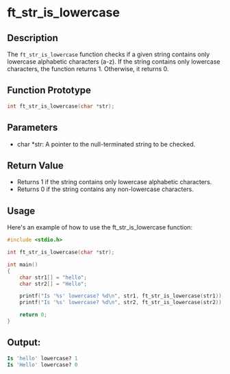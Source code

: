 # ft_str_is_lowercase

## Description

The `ft_str_is_lowercase` function checks if a given string contains only lowercase alphabetic characters (a-z). If the string contains only lowercase characters, the function returns 1. Otherwise, it returns 0.

## Function Prototype

```c
int	ft_str_is_lowercase(char *str);
```

## Parameters
- char *str: A pointer to the null-terminated string to be checked.

## Return Value
- Returns 1 if the string contains only lowercase alphabetic characters.
- Returns 0 if the string contains any non-lowercase characters.

## Usage
Here's an example of how to use the ft_str_is_lowercase function:
```c
#include <stdio.h>

int	ft_str_is_lowercase(char *str);

int main()
{
    char str1[] = "hello";
    char str2[] = "Hello";

    printf("Is '%s' lowercase? %d\n", str1, ft_str_is_lowercase(str1));
    printf("Is '%s' lowercase? %d\n", str2, ft_str_is_lowercase(str2));

    return 0;
}
```
## Output:
```sql
Is 'hello' lowercase? 1
Is 'Hello' lowercase? 0
```